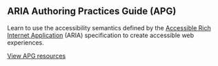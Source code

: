 ## ARIA Authoring Practices Guide (APG)

Learn to use the accessibility semantics defined by the
[Accessible Rich Internet Application](https://www.w3.org/WAI/)
(ARIA) specification to create accessible web experiences.

<rh-cta>
  <a href="https://www.w3.org/WAI/fundamentals/" target="_blank">View APG resources</a>
</rh-cta>
